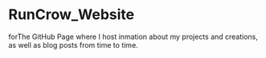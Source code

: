 # RunCrow_Website
forThe GitHub Page where I host inmation about my projects and creations, as well as blog posts from time to time.
